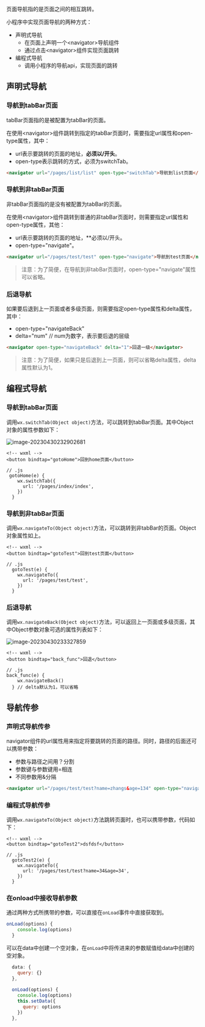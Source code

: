 页面导航指的是页面之间的相互跳转。

小程序中实现页面导航的两种方式：

- 声明式导航
  - 在页面上声明一个<navigator\>导航组件
  - 通过点击<navigator\>组件实现页面跳转
- 编程式导航
  - 调用小程序的导航api，实现页面的跳转

## 声明式导航

### 导航到tabBar页面

tabBar页面指的是被配置为tabBar的页面。

在使用<navigator\>组件跳转到指定的tabBar页面时，需要指定url属性和open-type属性，其中：

- url表示要跳转的页面的地址，**必须以/开头**。
- open-type表示跳转的方式，必须为switchTab。

```html
<navigator url="/pages/list/list" open-type="switchTab">导航到list页面</navigator>
```

### 导航到非tabBar页面

非tabBar页面指的是没有被配置为tabBar的页面。

在使用<navigator\>组件跳转到普通的非tabBar页面时，则需要指定url属性和open-type属性，其他：

- url表示要跳转的页面的地址，**必须以/开头。
- open-type="navigate"。

```html
<navigator url="/pages/test/test" open-type="navigate">导航到test页面</navigator>

```

> 注意：为了简便，在导航到非tabBar页面时，open-type="navigate"属性可以省略。

### 后退导航

如果要后退到上一页面或者多级页面，则需要指定open-type属性和delta属性，其中：

- open-type="navigateBack"
- delta="num" // num为数字，表示要后退的层级

```html
<navigator open-type="navigateBack" delta="1">回退一级</navigator>

```

> 注意：为了简便，如果只是后退到上一页面，则可以省略delta属性，delta属性默认为1。

## 编程式导航

### 导航到tabBar页面

调用`wx.switchTab(Object object)`方法，可以跳转到tabBar页面。其中Object对象的属性参数如下：

![image-20230430232902681](http://cdn.789ak.com/img/image-20230430232902681.png)

```
<!-- wxml -->
<button bindtap="gotoHome">回到home页面</button>

// .js
 gotoHome(e) {
    wx.switchTab({
      url: '/pages/index/index',
    })
  }
```

### 导航到非tabBar页面

调用`wx.navigateTo(Object object)`方法，可以跳转到非tabBar的页面。Object对象属性如上。

```
<!-- wxml -->
<button bindtap="gotoTest">回到test页面</button>

// .js
  gotoTest(e) {
    wx.navigateTo({
      url: '/pages/test/test',
    })
  }
```

### 后退导航

调用`wx.navigateBack(Object object)`方法，可以返回上一页面或多级页面，其中Object参数对象可选的属性列表如下：

![image-20230430233327859](http://cdn.789ak.com/img/image-20230430233327859.png)

```
<!-- wxml -->
<button bindtap="back_func">回退</button>

// .js
back_func(e) {
    wx.navigateBack()
  } // delta默认为1，可以省略
```

## 导航传参

### 声明式导航传参

navigator组件的url属性用来指定将要跳转的页面的路径。同时，路径的后面还可以携带参数：

- 参数与路径之间用？分割
- 参数键与参数键用=相连
- 不同参数用&分隔

```html
<navigator url="/pages/test/test?name=zhangs&age=134" open-type="navigate">传参回到test页面</navigator>

```

### 编程式导航传参

调用`wx.navigateTo(Object object)`方法跳转页面时，也可以携带参数，代码如下：

```
<!-- wxml -->
<button bindtap="gotoTest2">dsfdsf</button>

// .js
  gotoTest2(e) {
    wx.navigateTo({
      url: '/pages/test/test?name=34&age=34',
    })
  }
```

### 在onload中接收导航参数

通过两种方式所携带的参数，可以直接在`onLoad`事件中直接获取到。

```js
onLoad(options) {
    console.log(options)
  }
```

可以在data中创建一个空对象，在`onLoad`中将传进来的参数赋值给data中创建的空对象。

```js
  data: {
    query: {}
  },
  
  onLoad(options) {
    console.log(options)
    this.setData({
      query: options
    })
  },
```

